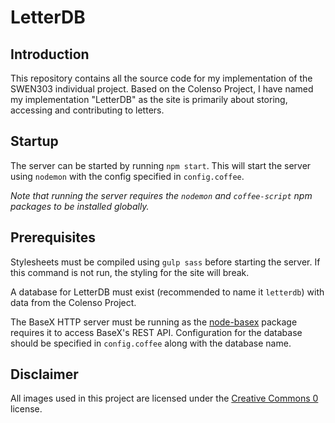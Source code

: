 # LetterDB

## Introduction
This repository contains all the source code for my implementation of the
SWEN303 individual project. Based on the Colenso Project, I have named my
implementation "LetterDB" as the site is primarily about storing, accessing
and contributing to letters.

## Startup
The server can be started by running `npm start`. This will start the server
using `nodemon` with the config specified in `config.coffee`.

*Note that running the server requires the `nodemon` and `coffee-script`
npm packages to be installed globally.*

## Prerequisites
Stylesheets must be compiled using `gulp sass` before starting the server. If
this command is not run, the styling for the site will break.

A database for LetterDB must exist (recommended to name it `letterdb`) with data
from the Colenso Project.

The BaseX HTTP server must be running as the
[node-basex](https://www.npmjs.com/package/node-basex) package requires it to
access BaseX's REST API. Configuration for the database should be specified in
`config.coffee` along with the database name.

## Disclaimer
All images used in this project are licensed under the [Creative Commons
0](https://creativecommons.org/publicdomain/zero/1.0/) license.
